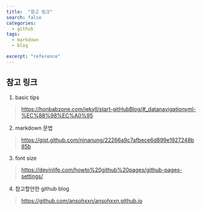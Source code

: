 ```yaml
---
title:  "참고 링크"
search: false
categories: 
  - github
tags:
  - markdown
  - blog

excerpt: "reference"
---
```


## 참고 링크

1. basic tips
> https://honbabzone.com/jekyll/start-gitHubBlog/#_datanavigationyml-%EC%88%98%EC%A0%95  




2. markdown 문법
> https://gist.github.com/ninanung/22266a9c7afbece6d899e1927248b85b  




3. font size
> https://devinlife.com/howto%20github%20pages/github-pages-settings/  




4. 참고할만한  github blog
>https://github.com/ansohxxn/ansohxxn.github.io


